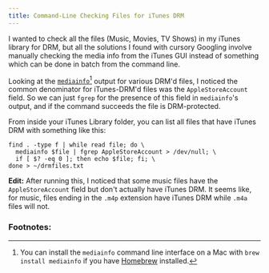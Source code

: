 ```yaml
---
title: Command-Line Checking Files for iTunes DRM
---
```


I wanted to check all the files (Music, Movies, TV Shows) in my iTunes library for DRM, but all the solutions I found with cursory Googling involve manually checking the media info from the iTunes GUI instead of something which can be done in batch from the command line.

Looking at the [`mediainfo`](https://mediaarea.net/)[^mediainfo] output for various DRM'd files, I noticed the common denominator for iTunes-DRM'd files was the `AppleStoreAccount` field. So we can just `fgrep` for the presence of this field in `mediainfo`'s output, and if the command succeeds the file is DRM-protected.

From inside your iTunes Library folder, you can list all files that have iTunes DRM with something like this:

    find . -type f | while read file; do \
      mediainfo $file | fgrep AppleStoreAccount > /dev/null; \
      if [ $? -eq 0 ]; then echo $file; fi; \
    done > ~/drmfiles.txt

**Edit:** After running this, I noticed that some music files have the `AppleStoreAccount` field but don't actually have iTunes DRM. It seems like, for music, files ending in the `.m4p` extension have iTunes DRM while `.m4a` files will not.

### Footnotes:

[^mediainfo]: You can install the `mediainfo` command line interface on a Mac with `brew install mediainfo` if you have [Homebrew](http://brew.sh/) installed.
